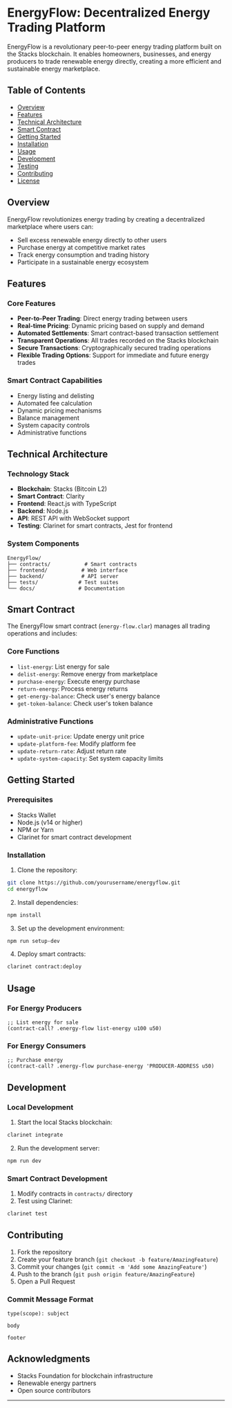 # EnergyFlow: Decentralized Energy Trading Platform

EnergyFlow is a revolutionary peer-to-peer energy trading platform built on the Stacks blockchain. It enables homeowners, businesses, and energy producers to trade renewable energy directly, creating a more efficient and sustainable energy marketplace.

## Table of Contents
- [Overview](#overview)
- [Features](#features)
- [Technical Architecture](#technical-architecture)
- [Smart Contract](#smart-contract)
- [Getting Started](#getting-started)
- [Installation](#installation)
- [Usage](#usage)
- [Development](#development)
- [Testing](#testing)
- [Contributing](#contributing)
- [License](#license)

## Overview

EnergyFlow revolutionizes energy trading by creating a decentralized marketplace where users can:
- Sell excess renewable energy directly to other users
- Purchase energy at competitive market rates
- Track energy consumption and trading history
- Participate in a sustainable energy ecosystem

## Features

### Core Features
- **Peer-to-Peer Trading**: Direct energy trading between users
- **Real-time Pricing**: Dynamic pricing based on supply and demand
- **Automated Settlements**: Smart contract-based transaction settlement
- **Transparent Operations**: All trades recorded on the Stacks blockchain
- **Secure Transactions**: Cryptographically secured trading operations
- **Flexible Trading Options**: Support for immediate and future energy trades

### Smart Contract Capabilities
- Energy listing and delisting
- Automated fee calculation
- Dynamic pricing mechanisms
- Balance management
- System capacity controls
- Administrative functions

## Technical Architecture

### Technology Stack
- **Blockchain**: Stacks (Bitcoin L2)
- **Smart Contract**: Clarity
- **Frontend**: React.js with TypeScript
- **Backend**: Node.js
- **API**: REST API with WebSocket support
- **Testing**: Clarinet for smart contracts, Jest for frontend

### System Components
```
EnergyFlow/
├── contracts/           # Smart contracts
├── frontend/           # Web interface
├── backend/            # API server
├── tests/             # Test suites
└── docs/              # Documentation
```

## Smart Contract

The EnergyFlow smart contract (`energy-flow.clar`) manages all trading operations and includes:

### Core Functions
- `list-energy`: List energy for sale
- `delist-energy`: Remove energy from marketplace
- `purchase-energy`: Execute energy purchase
- `return-energy`: Process energy returns
- `get-energy-balance`: Check user's energy balance
- `get-token-balance`: Check user's token balance

### Administrative Functions
- `update-unit-price`: Update energy unit price
- `update-platform-fee`: Modify platform fee
- `update-return-rate`: Adjust return rate
- `update-system-capacity`: Set system capacity limits

## Getting Started

### Prerequisites
- Stacks Wallet
- Node.js (v14 or higher)
- NPM or Yarn
- Clarinet for smart contract development

### Installation

1. Clone the repository:
```bash
git clone https://github.com/yourusername/energyflow.git
cd energyflow
```

2. Install dependencies:
```bash
npm install
```

3. Set up the development environment:
```bash
npm run setup-dev
```

4. Deploy smart contracts:
```bash
clarinet contract:deploy
```

## Usage

### For Energy Producers

```clarity
;; List energy for sale
(contract-call? .energy-flow list-energy u100 u50)
```

### For Energy Consumers

```clarity
;; Purchase energy
(contract-call? .energy-flow purchase-energy 'PRODUCER-ADDRESS u50)
```

## Development

### Local Development

1. Start the local Stacks blockchain:
```bash
clarinet integrate
```

2. Run the development server:
```bash
npm run dev
```

### Smart Contract Development

1. Modify contracts in `contracts/` directory
2. Test using Clarinet:
```bash
clarinet test
```
## Contributing

1. Fork the repository
2. Create your feature branch (`git checkout -b feature/AmazingFeature`)
3. Commit your changes (`git commit -m 'Add some AmazingFeature'`)
4. Push to the branch (`git push origin feature/AmazingFeature`)
5. Open a Pull Request

### Commit Message Format
```
type(scope): subject

body

footer
```
## Acknowledgments

- Stacks Foundation for blockchain infrastructure
- Renewable energy partners
- Open source contributors

---

